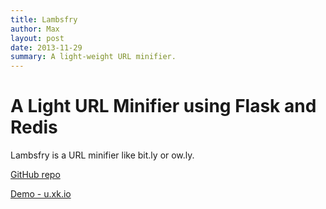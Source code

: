 ```yaml
---
title: Lambsfry
author: Max
layout: post
date: 2013-11-29
summary: A light-weight URL minifier.
---
```


# A Light URL Minifier using Flask and Redis

Lambsfry is a URL minifier like bit.ly or ow.ly.

[GitHub repo](https://github.com/XertroV/lambsfry)

[Demo - u.xk.io](http://u.xk.io)
